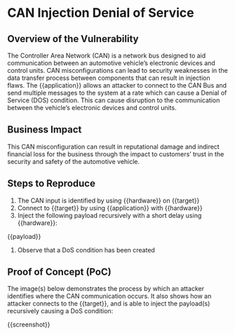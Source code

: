 # CAN Injection Denial of Service

## Overview of the Vulnerability

The Controller Area Network (CAN) is a network bus designed to aid communication between an automotive vehicle’s electronic devices and control units. CAN misconfigurations can lead to security weaknesses in the data transfer process between components that can result in injection flaws. The {{application}} allows an attacker to connect to the CAN Bus and send multiple messages to the system at a rate which can cause a Denial of Service (DOS) condition. This can cause disruption to the communication between the vehicle’s electronic devices and control units.

## Business Impact

This CAN misconfiguration can result in reputational damage and indirect financial loss for the business through the impact to customers’ trust in the security and safety of the automotive vehicle.

## Steps to Reproduce

1. The CAN input is identified by using {{hardware}} on {{target}}
1. Connect to {{target}} by using {{application}} with {{hardware}}
1. Inject the following payload recursively with a short delay using {{hardware}}:

{{payload}}

1. Observe that a DoS condition has been created

## Proof of Concept (PoC)

The image(s) below demonstrates the process by which an attacker identifies where the CAN communication occurs. It also shows how an attacker connects to the {{target}}, and is able to inject the payload(s) recursively causing a DoS condition:

{{screenshot}}
